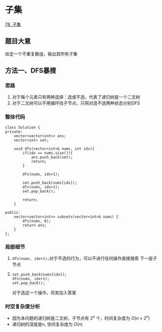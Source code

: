 # 子集

[78. 子集](https://leetcode.cn/problems/subsets/submissions/565421400/)

## 题目大意
给定一个不重复数组，输出其所有子集

## 方法一、DFS暴搜

### 思路
1. 对于每个元素只有两种选择：选或不选，代表了递归树是一个二叉树
2. 对于二叉树可以不用循环找子节点，只用对选不选两种状态分别DFS

### 整体代码
```
class Solution {
private:
    vector<vector<int>> ans;
    vector<int> set;

    void dfs(vector<int>& nums, int idx){
        if(idx == nums.size()){
            ans.push_back(set);
            return;
        }
        
        dfs(nums, idx+1);

        set.push_back(nums[idx]);
        dfs(nums, idx+1);
        set.pop_back();

        return;
    }

public:
    vector<vector<int>> subsets(vector<int>& nums) {
        dfs(nums, 0);
        return ans;
    }
};
```

### 局部细节
1. `dfs(nums, idx+1);`对于不选的行为，可以不进行任何操作直接搜索
   下一层子节点
2. ```
   set.push_back(nums[idx]);
   dfs(nums, idx+1);
   set.pop_back();
   ```
   对于选这一个操作，将其加入答案

### 时空复杂度分析
* 因为本问题的递归树是二叉树，子节点有 $2^n$ 个，时间复杂度为
  $O(n \times 2^n)$
* 递归树的深度是n, 空间复杂度为 $O(n)$ 
